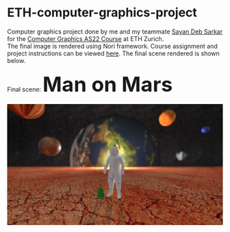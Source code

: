 # ETH-computer-graphics-project

Computer graphics project done by me and my teammate [Sayan Deb Sarkar](https://github.com/sayands) for the [Computer Graphics AS22 
Course](https://cgl.ethz.ch/teaching/cg22/home.php) at ETH Zurich. 
<br>
The final image is rendered using Nori framework. Course assignment
and project instructions can be viewed [here](https://cgl.ethz.ch/teaching/cg22/www-nori/index.html#project). The final scene rendered 
is shown below.
<br>
<br>
Final scene: <font size="15"> **Man on Mars** </font>
<br> <br>
![Final Render](https://github.com/ankitaghosh9/ETH-computer-graphics-project/blob/main/images/final_scene.png)
